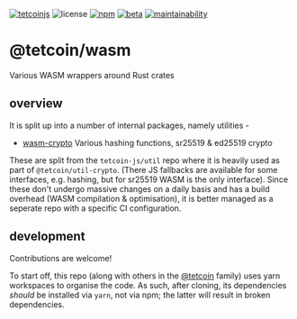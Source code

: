 [![tetcoinjs](https://img.shields.io/badge/tetcoinjs-orange?style=flat-square)](https://js.tetcoin.org)
![license](https://img.shields.io/badge/License-Apache%202.0-blue?logo=apache&style=flat-square)
[![npm](https://img.shields.io/npm/v/@tetcoin/wasm-crypto?logo=npm&style=flat-square)](https://www.npmjs.com/package/@tetcoin/wasm-crypto)
[![beta](https://img.shields.io/npm/v/@tetcoin/wasm-crypto/beta?label=beta&logo=npm&&style=flat-square)](https://www.npmjs.com/package/@tetcoin/wasm-crypto)
[![maintainability](https://img.shields.io/codeclimate/maintainability-percentage/tetcoinjs/wasm?logo=code-climate&style=flat-square)](https://codeclimate.com/github/tetcoin-js/wasm/maintainability)

# @tetcoin/wasm

Various WASM wrappers around Rust crates

## overview

It is split up into a number of internal packages, namely utilities -

- [wasm-crypto](packages/wasm-crypto/) Various hashing functions, sr25519 & ed25519 crypto

These are split from the `tetcoin-js/util` repo where it is heavily used as part of `@tetcoin/util-crypto`. (There JS fallbacks are available for some interfaces, e.g. hashing, but for sr25519 WASM is the only interface). Since these don't undergo massive changes on a daily basis and has a build overhead (WASM compilation & optimisation), it is better managed as a seperate repo with a specific CI configuration.

## development

Contributions are welcome!

To start off, this repo (along with others in the [@tetcoin](https://github.com/tetcoinjs/) family) uses yarn workspaces to organise the code. As such, after cloning, its dependencies _should_ be installed via `yarn`, not via npm; the latter will result in broken dependencies.
